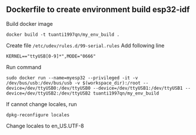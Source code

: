 ## Dockerfile to create environment build esp32-idf

Build docker image 

    docker build -t tuanti1997qn/my_env_build .

Create file ```/etc/udev/rules.d/99-serial.rules```
Add following line 

    KERNEL=="ttyUSB[0-9]*",MODE="0666"

Run command  

    sudo docker run --name=myesp32 --privileged -it -v /dev/bus/usb:/dev/bus/usb -v $(workspace_dir):/root --device=/dev/ttyUSB0:/dev/ttyUSB0 --device=/dev/ttyUSB1:/dev/ttyUSB1 --device=/dev/ttyUSB2:/dev/ttyUSB2 tuanti1997qn/my_env_build

If cannot change locales, run 

    dpkg-reconfigure locales

Change locales to en_US.UTF-8
